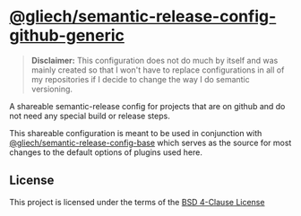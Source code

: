 # [@gliech/semantic-release-config-github-generic][1]

> **Disclaimer:** This configuration does not do much by itself and was mainly
> created so that I won't have to replace configurations in all of my
> repositories if I decide to change the way I do semantic versioning.

A shareable semantic-release config for projects that are on github and do not
need any special build or release steps.

This shareable configuration is meant to be used in conjunction with
[@gliech/semantic-release-config-base][2] which serves as the source for most
changes to the default options of plugins used here.

## License

This project is licensed under the terms of the [BSD 4-Clause License](LICENSE)

[1]: https://www.npmjs.com/package/@gliech/semantic-release-config-github-generic
[2]: https://www.npmjs.com/package/@gliech/semantic-release-config-base
